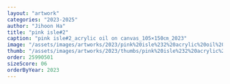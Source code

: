 ```yaml
---
layout: "artwork"
categories: "2023-2025"
author: "Jihoon Ha"
title: "pink isle#2"
caption: "pink isle#2_acrylic oil on canvas_105×150㎝_2023"
image: "/assets/images/artworks/2023/pink%20isle%232%20acrylic%20oil%20on%20canvas%20105x150cm%202023.jpg"
thumb: "/assets/images/artworks/2023/thumbs/pink%20isle%232%20acrylic%20oil%20on%20canvas%20105x150cm%202023.jpg"
order: 25990501
sizeScore: 06
orderByYear: 2023
---
```

